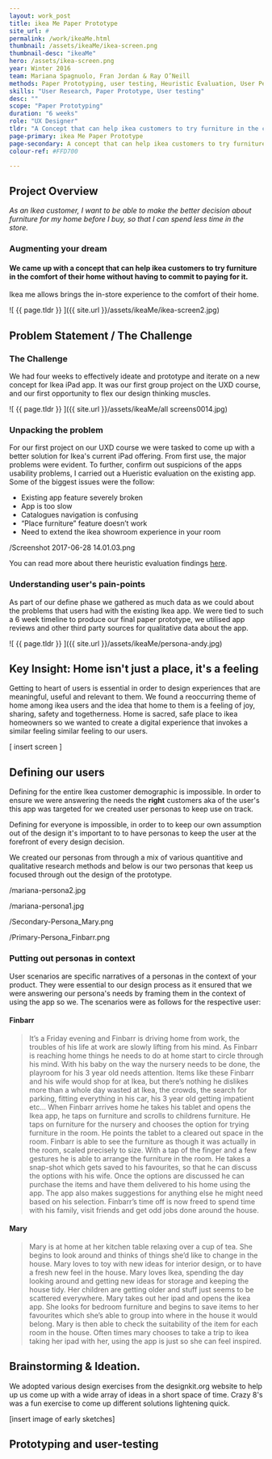 ```yaml
---
layout: work_post
title: ikea Me Paper Prototype
site_url: #
permalink: /work/ikeaMe.html
thumbnail: /assets/ikeaMe/ikea-screen.png
thumbnail-desc: "ikeaMe"
hero: /assets/ikea-screen.png
year: Winter 2016
team: Mariana Spagnuolo, Fran Jordan & Ray O’Neill
methods: Paper Prototyping, user testing, Heuristic Evaluation, User Personas, User Scenarios,
skills: "User Research, Paper Prototype, User testing"
desc: ""
scope: "Paper Prototyping"
duration: "6 weeks"
role: "UX Designer"
tldr: "A Concept that can help ikea customers to try furniture in the comfort of their home without having to commit to paying for it."
page-primary: ikea Me Paper Prototype
page-secondary: A concept that can help ikea customers to try furniture in the comfort of their home without having to commit to paying for it
colour-ref: #FFD700

---
```


## Project Overview

*As an Ikea customer, I want to be able to make the better decision about furniture for my home before I buy, so that I can spend less time in the store.*

### Augmenting your dream
#### We came up with a concept that can help ikea customers to try furniture in the comfort of their home without having to commit to paying for it.

Ikea me allows brings the in-store experience to the comfort of their home.



![ {{ page.tldr }} ]({{ site.url }}/assets/ikeaMe/ikea-screen2.jpg)




## Problem Statement / The Challenge

### The Challenge

We had four weeks to effectively ideate and prototype and iterate on a new concept for Ikea iPad app. It was our first group project on the UXD course, and our first opportunity to flex our design thinking muscles.


![ {{ page.tldr }} ]({{ site.url }}/assets/ikeaMe/all screens0014.jpg)

### Unpacking the problem

For our first project on our UXD course we were tasked to come up with a better solution for Ikea's current iPad offering. From first use, the major problems were evident. To further, confirm out suspicions of the apps usability problems, I carried out a Hueristic evaluation on the existing app. Some of the biggest issues were the follow:

- Existing app feature severely broken
- App is too slow
- Catalogues navigation is confusing
- “Place furniture” feature doesn’t work
- Need to extend the ikea showroom experience in your room

/Screenshot 2017-06-28 14.01.03.png

You can read more about there heuristic evaluation findings [here](https://n00162913.wordpress.com/2016/10/31/ikeas-existing-mobile-app/).

### Understanding user's pain-points

As part of our define phase we gathered as much data as we could about the problems that users had with the existing Ikea app. We were tied to such a 6 week timeline  to produce our final paper prototype, we utilised app reviews and other third party sources for qualitative data about the app.


![ {{ page.tldr }} ]({{ site.url }}/assets/ikeaMe/persona-andy.jpg)


## Key Insight: Home isn't just a place, it's a feeling

Getting to heart of users is essential in order to design experiences that are meaningful, useful and relevant to them.
We found a reoccurring theme of home among ikea users and the idea that home to them is a feeling of joy, sharing, safety and togetherness. Home is sacred, safe place to ikea homeowners so we wanted to create a digital experience that invokes a similar feeling similar feeling to our users.

[ insert screen ]

## Defining our users

Defining for the entire Ikea customer demographic is impossible. In order to ensure we were answering the needs the **right** customers aka of the user's this app was targeted for we created user personas to keep use on track.

Defining for everyone is impossible, in order to to keep our own assumption out of the design it's important to to have personas to keep the user at the forefront of every design decision.

We created our personas from through a mix of various quantitive and qualitative research methods and below is our two personas that keep us focused through out the design of the prototype.

/mariana-persona2.jpg

/mariana-persona1.jpg


/Secondary-Persona_Mary.png

/Primary-Persona_Finbarr.png

### Putting out personas in context

User scenarios are specific narratives of a personas in the context of your product. They were essential to our design process as it ensured that we were answering our persona's needs by framing them in the context of using the app so we. The scenarios were as follows for the respective user:

#### Finbarr
> It’s a Friday evening and Finbarr is driving home from work, the troubles of his life at work are slowly lifting from his mind. As Finbarr is reaching home things he needs to do at home start to circle through his mind. With his baby on the way the nursery needs to be done, the playroom for his 3 year old needs attention. Items like these Finbarr and his wife would shop for at Ikea, but there’s nothing he dislikes more than a whole day wasted at Ikea, the crowds, the search for parking, fitting everything in his car, his 3 year old getting impatient etc… When Finbarr arrives home he takes his tablet and opens the Ikea app, he taps on furniture and scrolls to childrens furniture. He taps on furniture for the nursery and chooses the option for trying furniture in the room. He points the tablet to a cleared out space in the room. Finbarr is able to see the furniture as though it was actually in the room, scaled precisely to size. With a tap of the finger and a few gestures he is able to arrange the furniture in the room. He takes a snap-shot which gets saved to his favourites, so that he can discuss the options with his wife. Once the options are discussed he can purchase the items and have them delivered to his home using the app. The app also makes suggestions for anything else he might need based on his selection. Finbarr’s time off is now freed to spend time with his family, visit friends and get odd jobs done around the house.

#### Mary

> Mary is at home at her kitchen table relaxing over a cup of tea. She begins to look around and thinks of things she’d like to change in the house. Mary loves to toy with new ideas for interior design, or to have a fresh new feel in the house. Mary loves Ikea, spending the day looking around and getting new ideas for storage and keeping the house tidy. Her children are getting older and stuff just seems to be scattered everywhere. Mary takes out her ipad and opens the ikea app. She looks for bedroom furniture and begins to save items to her favourites which she’s able to group into where in the house it would belong. Mary is then able to check the suitability of the item for each room in the house. Often times mary chooses to take a trip to ikea taking her ipad with her, using the app is just so she can feel inspired.

## Brainstorming & Ideation.

We adopted various design exercises from the designkit.org website to help up us come up with a wide array of ideas in a short space of time. Crazy 8's was a fun exercise to come up different solutions lightening quick.

[insert image of  early sketches]

## Prototyping and user-testing
